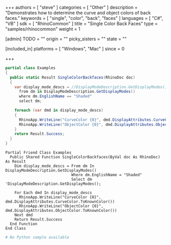 +++
authors = [ "steve" ]
categories = [ "Other" ]
description = "Demonstrates how to determine the curve and object colors of back faces."
keywords = [ "single", "color", "back", "faces" ]
languages = [ "C#", "VB" ]
sdk = [ "RhinoCommon" ]
title = "Single Color Back Faces"
type = "samples/rhinocommon"
weight = 1

[admin]
TODO = ""
origin = ""
picky_sisters = ""
state = ""

[included_in]
platforms = [ "Windows", "Mac" ]
since = 0

+++

<div class="codetab-content" id="cs">

```cs
partial class Examples
{
  public static Result SingleColorBackfaces(RhinoDoc doc)
  {
    var display_mode_descs = //DisplayModeDescription.GetDisplayModes();
      from dm in DisplayModeDescription.GetDisplayModes()
      where dm.EnglishName == "Shaded"
      select dm;

    foreach (var dmd in display_mode_descs)
    {
      RhinoApp.WriteLine("CurveColor {0}", dmd.DisplayAttributes.CurveColor.ToKnownColor());
      RhinoApp.WriteLine("ObjectColor {0}", dmd.DisplayAttributes.ObjectColor.ToKnownColor());
    }
    return Result.Success;
  }
}
```

</div>


<div class="codetab-content" id="vb">

```vbnet
Partial Friend Class Examples
  Public Shared Function SingleColorBackfaces(ByVal doc As RhinoDoc) As Result
	Dim display_mode_descs = From dm In DisplayModeDescription.GetDisplayModes()
	                         Where dm.EnglishName = "Shaded"
	                         Select dm 'DisplayModeDescription.GetDisplayModes();

	For Each dmd In display_mode_descs
	  RhinoApp.WriteLine("CurveColor {0}", dmd.DisplayAttributes.CurveColor.ToKnownColor())
	  RhinoApp.WriteLine("ObjectColor {0}", dmd.DisplayAttributes.ObjectColor.ToKnownColor())
	Next dmd
	Return Result.Success
  End Function
End Class
```

</div>


<div class="codetab-content" id="py">

```python
# No Python sample available
```

</div>

